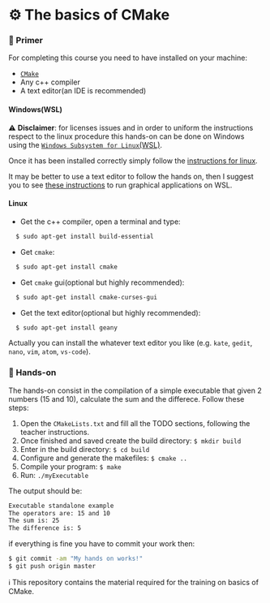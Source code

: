 ⚙️ The basics of CMake
======================

### 📖 Primer
For completing this course you need to have installed on your machine:
- [`CMake`](https://cmake.org/)
- Any c++ compiler
- A text editor(an IDE is recommended)

#### Windows(WSL)
:warning: **Disclaimer**: for licenses issues and in order to uniform the instructions respect to the linux procedure this hands-on can be done
on Windows using the [`Windows Subsystem for Linux`(WSL)](https://docs.microsoft.com/en-us/windows/wsl/install-win10).

Once it has been installed correctly simply follow the [instructions for linux](https://github.com/icub-tech-iit/training-cmake-basics/new/master?readme=1#linux).

It may be better to use a text editor to follow the hands on, then I suggest you to see [these instructions](https://github.com/robotology/robotology-superbuild#run-graphical-applications-on-wsl) to run graphical applications on WSL.
#### Linux
- Get the c++ compiler, open a terminal and type:
```bash
  $ sudo apt-get install build-essential
```
- Get `cmake`:
```bash
  $ sudo apt-get install cmake
```
- Get `cmake` gui(optional but highly recommended):
```bash
  $ sudo apt-get install cmake-curses-gui
```
- Get the text editor(optional but highly recommended):
```bash
  $ sudo apt-get install geany
```

Actually you can install the whatever text editor you like (e.g. `kate`, `gedit`, `nano`, `vim`, `atom`, `vs-code`). 

### :pencil:  Hands-on

The hands-on consist in the compilation of a simple executable that given 2 numbers (15 and 10), calculate the sum and the differece.
Follow these steps:
1. Open the `CMakeLists.txt` and fill all the TODO sections, following the teacher instructions.
2. Once finished and saved create the build directory: `$ mkdir build`
3. Enter in the build directory: `$ cd build`
4. Configure and generate the makefiles: `$ cmake ..`
5. Compile your program: `$ make`
6. Run: `./myExecutable`

The output should be:
```bash
Executable standalone example
The operators are: 15 and 10
The sum is: 25
The difference is: 5
```

if everything is fine you have to commit your work then:

```bash
$ git commit -am "My hands on works!"
$ git push origin master
```


ℹ This repository contains the material required for the training on basics of CMake.
